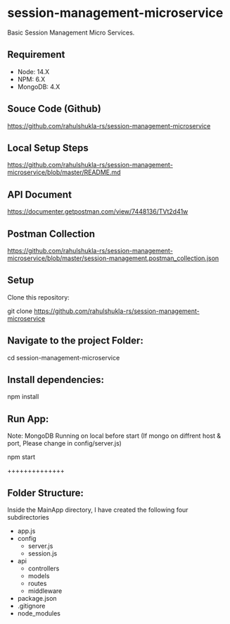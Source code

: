 # session-management-microservice
Basic Session Management Micro Services.

##  Requirement 
- Node: 14.X 
- NPM: 6.X
- MongoDB: 4.X

## Souce Code (Github)

https://github.com/rahulshukla-rs/session-management-microservice

## Local Setup Steps

https://github.com/rahulshukla-rs/session-management-microservice/blob/master/README.md


## API Document

https://documenter.getpostman.com/view/7448136/TVt2d41w

## Postman Collection

https://github.com/rahulshukla-rs/session-management-microservice/blob/master/session-management.postman_collection.json

## Setup
Clone this repository:

git clone https://github.com/rahulshukla-rs/session-management-microservice

## Navigate to the project Folder:

cd session-management-microservice

## Install dependencies:

npm install

## Run App:

Note: MongoDB Running on local before start
(If mongo on diffrent host & port, Please change in config/server.js)

npm start

++++++++++++++

## Folder Structure:

Inside the MainApp directory, I have created the following four subdirectories

- app.js
- config
  - server.js
  - session.js
- api
  - controllers
  - models
  - routes
  - middleware
- package.json
- .gitignore
- node_modules